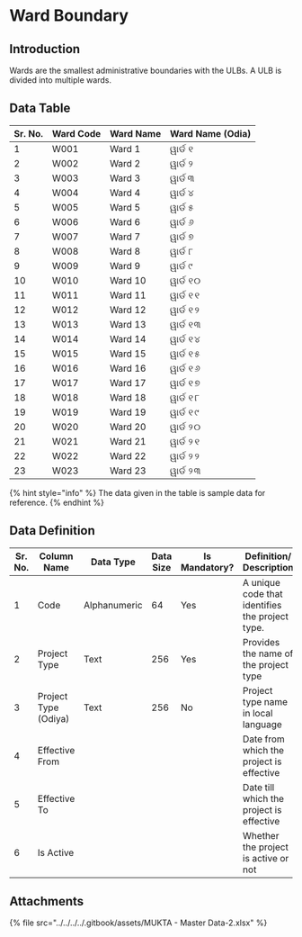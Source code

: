 # Ward Boundary

## Introduction

Wards are the smallest administrative boundaries with the ULBs. A ULB is divided into multiple wards.

## Data Table

| Sr. No. | Ward Code | Ward Name | Ward Name (Odia) |
| ------- | --------- | --------- | ---------------- |
| 1       | W001      | Ward 1    | ୱାର୍ଡ ୧          |
| 2       | W002      | Ward 2    | ୱାର୍ଡ ୨          |
| 3       | W003      | Ward 3    | ୱାର୍ଡ ୩          |
| 4       | W004      | Ward 4    | ୱାର୍ଡ ୪          |
| 5       | W005      | Ward 5    | ୱାର୍ଡ ୫          |
| 6       | W006      | Ward 6    | ୱାର୍ଡ ୬          |
| 7       | W007      | Ward 7    | ୱାର୍ଡ ୭          |
| 8       | W008      | Ward 8    | ୱାର୍ଡ ୮          |
| 9       | W009      | Ward 9    | ୱାର୍ଡ ୯          |
| 10      | W010      | Ward 10   | ୱାର୍ଡ ୧୦         |
| 11      | W011      | Ward 11   | ୱାର୍ଡ ୧୧         |
| 12      | W012      | Ward 12   | ୱାର୍ଡ ୧୨         |
| 13      | W013      | Ward 13   | ୱାର୍ଡ ୧୩         |
| 14      | W014      | Ward 14   | ୱାର୍ଡ ୧୪         |
| 15      | W015      | Ward 15   | ୱାର୍ଡ ୧୫         |
| 16      | W016      | Ward 16   | ୱାର୍ଡ ୧୬         |
| 17      | W017      | Ward 17   | ୱାର୍ଡ ୧୭         |
| 18      | W018      | Ward 18   | ୱାର୍ଡ ୧୮         |
| 19      | W019      | Ward 19   | ୱାର୍ଡ ୧୯         |
| 20      | W020      | Ward 20   | ୱାର୍ଡ ୨୦         |
| 21      | W021      | Ward 21   | ୱାର୍ଡ ୨୧         |
| 22      | W022      | Ward 22   | ୱାର୍ଡ ୨୨         |
| 23      | W023      | Ward 23   | ୱାର୍ଡ ୨୩         |

{% hint style="info" %}
The data given in the table is sample data for reference.
{% endhint %}

## Data Definition

| Sr. No. | Column Name          | Data Type    | Data Size | Is Mandatory? | Definition/ Description                         |
| ------- | -------------------- | ------------ | --------- | ------------- | ----------------------------------------------- |
| 1       | Code                 | Alphanumeric | 64        | Yes           | A unique code that identifies the project type. |
| 2       | Project Type         | Text         | 256       | Yes           | Provides the name of the project type           |
| 3       | Project Type (Odiya) | Text         | 256       | No            | Project type name in local language             |
| 4       | Effective From       |              |           |               | Date from which the project is effective        |
| 5       | Effective To         |              |           |               | Date till which the project is effective        |
| 6       | Is Active            |              |           |               | Whether the project is active or not            |

## Attachments

{% file src="../../../../.gitbook/assets/MUKTA - Master Data-2.xlsx" %}
